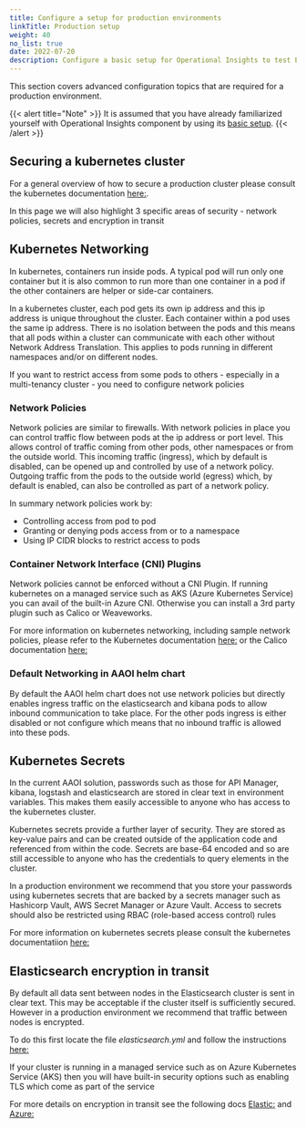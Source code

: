 ```yaml
---
title: Configure a setup for production environments
linkTitle: Production setup
weight: 40
no_list: true
date: 2022-07-20
description: Configure a basic setup for Operational Insights to test Elasticsearch in a single instance.
---
```


This section covers advanced configuration topics that are required for a production environment.

{{< alert title="Note" >}}
It is assumed that you have already familiarized yourself with Operational Insights component by using its [basic setup](/docs/operational_insights/basic_setup/).
{{< /alert >}}

## Securing a kubernetes cluster

For a general overview of how to secure a production cluster please consult the kubernetes documentation [here:](https://kubernetes.io/docs/tasks/administer-cluster/securing-a-cluster/). 

In this page we will also highlight 3 specific areas of security - network policies, secrets and encryption in transit

## Kubernetes Networking

In kubernetes, containers run inside pods. A typical pod will run only one container but it is also common to run more than one container in a pod if the other containers are helper or side-car containers.

In a kubernetes cluster, each pod gets its own ip address and this ip address is unique throughout the cluster. Each container within a pod uses the same ip address. There is no isolation between the pods and this means that all pods within a cluster can communicate with each other without Network Address Translation. This applies to pods running in different namespaces and/or on different nodes.

If you want to restrict access from some pods to others - especially in a multi-tenancy cluster - you need to configure network policies

### Network Policies

Network policies are similar to firewalls. With network policies in place you can control traffic flow between pods at the ip address or port level.
This allows control of traffic coming from other pods, other namespaces or from the outside world. This incoming traffic (ingress), which by default is disabled, can be opened up and controlled by use of a network policy. Outgoing traffic from the pods to the outside world (egress) which, by default is enabled, can also be controlled as part of a network policy.

In summary network policies work by:

* Controlling access from pod to pod
* Granting or denying pods access from or to a namespace
* Using IP CIDR blocks to restrict access to pods

### Container Network Interface (CNI) Plugins

Network policies cannot be enforced without a CNI Plugin. If running kubernetes on a managed service such as AKS (Azure Kubernetes Service) you can avail of the built-in Azure CNI. Otherwise you can install a 3rd party plugin such as Calico or Weaveworks.

For more information on kubernetes networking, including sample network policies, please refer to the Kubernetes documentation [here:](https://kubernetes.io/docs/concepts/services-networking/network-policies) or the Calico documentation [here:](https://projectcalico.docs.tigera.io/about/about-network-policy)

### Default Networking in AAOI helm chart

By default the AAOI helm chart does not use network policies but directly enables ingress traffic on the elasticsearch and kibana pods to allow inbound communication to take place. For the other pods ingress is either disabled or not configure which means that no inbound traffic is allowed into these pods.

## Kubernetes Secrets

In the current AAOI solution, passwords such as those for API Manager, kibana, logstash and elasticsearch are stored in clear text in environment variables. This makes them easily accessible to anyone who has access to the kubernetes cluster. 

Kubernetes secrets provide a further layer of security. They are stored as key-value pairs and can be created outside of the application code and referenced from within the code. Secrets are base-64 encoded and so are still accessible to anyone who has the credentials to query elements in the cluster.

In a production environment we recommend that you store your passwords using kubernetes secrets that are backed by a secrets manager such as Hashicorp Vault, AWS Secret Manager or Azure Vault. Access to secrets should also be restricted using RBAC (role-based access control) rules

For more information on kubernetes secrets please consult the kubernetes documentatiion [here:](https://kubernetes.io/docs/concepts/configuration/secret/)

## Elasticsearch encryption in transit

By default all data sent between nodes in the Elasticsearch cluster is sent in clear text. This may be acceptable if the cluster itself is sufficiently secured. However in a production environment we recommend that traffic between nodes is encrypted. 

To do this first locate the file *elasticsearch.yml* and follow the instructions [here:](https://www.elastic.co/guide/en/elasticsearch/reference/current/security-basic-setup.html#encrypt-internode-communication) 

If your cluster is running in a managed service such as on Azure Kubernetes Service (AKS) then you will have built-in security options such as enabling TLS which come as part of the service

For more details on encryption in transit see the following docs [Elastic:](https://www.elastic.co/guide/en/elasticsearch/reference/current/security-basic-setup.html#security-basic-setup) and [Azure:](https://docs.microsoft.com/en-us/azure/security/fundamentals/encryption-overview#encryption-of-data-in-transit)

